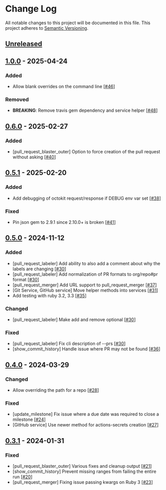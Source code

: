 # Change Log
All notable changes to this project will be documented in this file.
This project adheres to [Semantic Versioning](http://semver.org/).

## [Unreleased]

## [1.0.0] - 2025-04-24
### Added
- Allow blank overrides on the command line [[#46](https://github.com/ManageIQ/multi_repo/pull/46)]

### Removed
- **BREAKING**: Remove travis gem dependency and service helper [[#48](https://github.com/ManageIQ/multi_repo/pull/48)]

## [0.6.0] - 2025-02-27
### Added
- [pull_request_blaster_outer] Option to force creation of the pull request without asking [[#40](https://github.com/ManageIQ/multi_repo/pull/40)]

## [0.5.1] - 2025-02-20
### Added
- Add debugging of octokit request/response if DEBUG env var set [[#38](https://github.com/ManageIQ/multi_repo/pull/38)]

### Fixed
- Pin json gem to 2.9.1 since 2.10.0+ is broken [[#41](https://github.com/ManageIQ/multi_repo/pull/41)]

## [0.5.0] - 2024-11-12
### Added
- [pull_request_labeler] Add ability to also add a comment about why the labels are changing [[#30](https://github.com/ManageIQ/multi_repo/pull/30)]
- [pull_request_labeler] Add normalization of PR formats to org/repo#pr format [[#30](https://github.com/ManageIQ/multi_repo/pull/30)]
- [pull_request_merger] Add URL support to pull_request_merger [[#37](https://github.com/ManageIQ/multi_repo/pull/37)]
- [Git Service, GitHub service] Move helper methods into services [[#31](https://github.com/ManageIQ/multi_repo/pull/31)]
- Add testing with ruby 3.2, 3.3 [[#35](https://github.com/ManageIQ/multi_repo/pull/35)]

### Changed
- [pull_request_labeler] Make add and remove optional [[#30](https://github.com/ManageIQ/multi_repo/pull/30)]

### Fixed
- [pull_request_labeler] Fix cli description of --prs [[#30](https://github.com/ManageIQ/multi_repo/pull/30)]
- [show_commit_history] Handle issue where PR may not be found [[#36](https://github.com/ManageIQ/multi_repo/pull/30)]

## [0.4.0] - 2024-03-29
### Changed
- Allow overriding the path for a repo [[#28](https://github.com/ManageIQ/multi_repo/pull/28)]

### Fixed
- [update_milestone] Fix issue where a due date was required to close a milestone [[#24](https://github.com/ManageIQ/multi_repo/pull/24)]
- [GitHub service] Use newer method for actions-secrets creation [[#27](https://github.com/ManageIQ/multi_repo/pull/27)]

## [0.3.1] - 2024-01-31
### Fixed
- [pull_request_blaster_outer] Various fixes and cleanup output [[#21](https://github.com/ManageIQ/multi_repo/pull/21)]
- [show_commit_history] Prevent missing ranges from failing the entire run [[#20](https://github.com/ManageIQ/multi_repo/pull/20)]
- [pull_request_merger] Fixing issue passing kwargs on Ruby 3 [[#23](https://github.com/ManageIQ/multi_repo/pull/23)]

[Unreleased]: https://github.com/ManageIQ/multi_repo/compare/v1.0.0...HEAD
[1.0.0]: https://github.com/ManageIQ/multi_repo/compare/v0.6.0...v1.0.0
[0.6.0]: https://github.com/ManageIQ/multi_repo/compare/v0.5.1...v0.6.0
[0.5.1]: https://github.com/ManageIQ/multi_repo/compare/v0.5.0...v0.5.1
[0.5.0]: https://github.com/ManageIQ/multi_repo/compare/v0.4.0...v0.5.0
[0.4.0]: https://github.com/ManageIQ/multi_repo/compare/v0.3.1...v0.4.0
[0.3.1]: https://github.com/ManageIQ/multi_repo/compare/v0.3.0...v0.3.1
